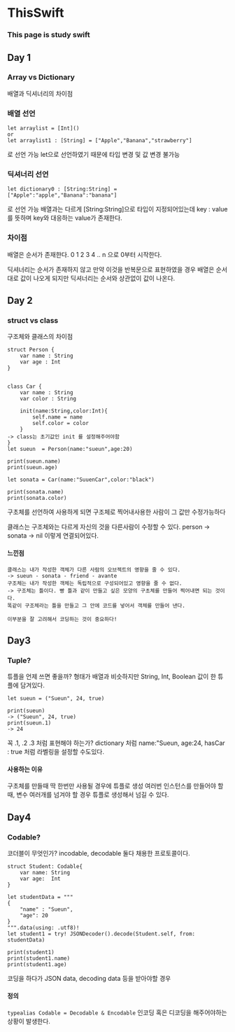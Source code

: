 # ThisSwift

### This page is study swift


## Day 1
### Array vs Dictionary 
배열과 딕셔너리의 차이점

### 배열 선언
```
let arraylist = [Int]()
or
let arraylist1 : [String] = ["Apple","Banana","strawberry"]
```
로 선언 가능 let으로 선언하였기 때문에 타입 변경 및 값 변경 불가능

### 딕셔너리 선언
```
let dictionary0 : [String:String] = ["Apple":"apple","Banana":"banana"]
```
로 선언 가능
배열과는 다르게 [String:String]으로 타입이 지정되어있는데
key : value 를 뜻하며 key와 대응하는 value가 존재한다.


### 차이점
배열은 순서가 존재한다.
0 1 2 3 4 .. n 으로 0부터 시작한다.

딕셔너리는 순서가 존재하지 않고
만약 이것을 반복문으로 표현하였을 경우 배열은 순서대로
값이 나오게 되지만 딕셔너리는 순서와 상관없이 값이 나온다.


## Day 2

### struct vs class
구조체와 클래스의 차이점
```
struct Person {
	var name : String
	var age : Int
}


class Car {
	var name : String
	var color : String

	init(name:String,color:Int){
		self.name = name
		self.color = color
	}
-> class는 초기값인 init 를 설정해주어야함
}
let sueun  = Person(name:"sueun",age:20)

print(sueun.name)
print(sueun.age)

let sonata = Car(name:"SuuenCar",color:"black")

print(sonata.name)
print(sonata.color)
```

구초체를 선언하여 사용하게 되면
구조체로 찍어내사용한 사람이 그 값만 수정가능하다

클래스는 구조체와는 다르게 자신의 것을 다른사람이 수정할 수 있다.
person -> sonata -> nil 이렇게 연결되어있다.

#### 느낀점
```
클래스는 내가 작성한 객체가 다른 사람의 오브젝트의 영향을 줄 수 있다.
-> sueun - sonata - friend - avante
구조체는 내가 작성한 객체는 독립적으로 구성되어있고 영향을 줄 수 없다.
-> 구조체는 틀이다. 빵 틀과 같이 만들고 싶은 모양의 구초체를 만들어 찍어내면 되는 것이다.
똑같이 구조체라는 틀을 만들고 그 안에 코드를 넣어서 객체를 만들어 낸다.

이부분을 잘 고려해서 코딩하는 것이 중요하다!
```


## Day3 
### Tuple?

튜플을 언제 쓰면 좋을까?
형태가 배열과 비슷하지만 String, Int, Boolean 값이 한 튜플에 담겨있다.
```
let sueun = ("Sueun", 24, true)

print(sueun)
-> ("Sueun", 24, true)
print(sueun.1)
-> 24
```
꼭 .1, .2 .3 처럼 표현해야 하는가?
dictionary 처럼 name:"Sueun, age:24, hasCar : true 처럼 라벨링을 설정할 수도있다. 
#### 사용하는 이유 
구초체를 만들때 딱 한번만 사용될 경우에 튜플로 생성
여러번 인스턴스를 만들어야 할 때,
변수 여러개를 넘겨야 할 경우 튜플로 생성해서 넘길 수 있다.


## Day4
### Codable?
코더블이 무엇인가?
incodable, decodable 둘다 채용한 프로토콜이다.
```
struct Student: Codable{
    var name: String
    var age:  Int
}

let studentData = """
{
    "name" : "Sueun",
    "age": 20
}
""".data(using: .utf8)!
let student1 = try! JSONDecoder().decode(Student.self, from: studentData)

print(student1)
print(student1.name)
print(student1.age)
```
코딩을 하다가 JSON data, decoding data 등을 받아야할 경우
#### 정의
```typealias Codable = Decodable & Encodable```
인코딩 혹은 디코딩을 해주어야하는 상황이 발생한다.
